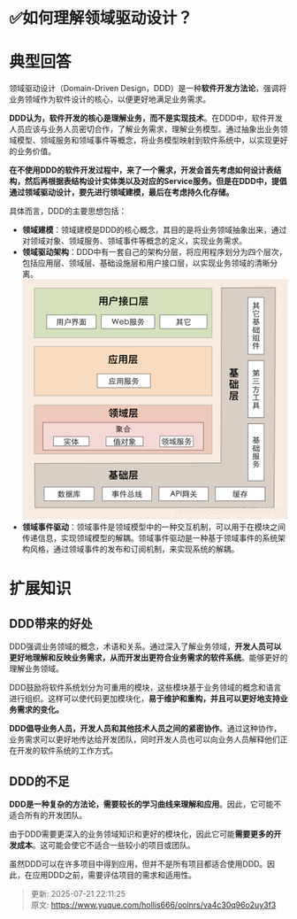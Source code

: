 # ✅如何理解领域驱动设计？

# 典型回答


领域驱动设计（Domain-Driven Design，DDD）是一种**软件开发方法论**，强调将业务领域作为软件设计的核心，以便更好地满足业务需求。



**DDD认为，软件开发的核心是理解业务，而不是实现技术**。在DDD中，软件开发人员应该与业务人员密切合作，了解业务需求，理解业务模型。通过抽象出业务领域模型、领域服务和领域事件等概念，将业务模型映射到软件系统中，以实现更好的业务价值。



**在不使用DDD的软件开发过程中，来了一个需求，开发会首先考虑如何设计表结构，然后再根据表结构设计实体类以及对应的Service服务。但是在DDD中，提倡通过领域驱动设计，要先进行领域建模，最后在考虑持久化存储。**



具体而言，DDD的主要思想包括：

+ **领域建模**：领域建模是DDD的核心概念，其目的是将业务领域抽象出来，通过对领域对象、领域服务、领域事件等概念的定义，实现业务需求。
+ **领域驱动架构**：DDD中有一套自己的架构分层，将应用程序划分为四个层次，包括应用层、领域层、基础设施层和用户接口层，以实现业务领域的清晰分离。![1676707452956-45ae3d38-b837-4ac6-88a9-81d77f99d163.png](./img/z0rnyU7o_9C6OSBr/1676707452956-45ae3d38-b837-4ac6-88a9-81d77f99d163-006259.png)
+ **领域事件驱动**：领域事件是领域模型中的一种交互机制，可以用于在模块之间传递信息，实现领域模型的解耦。领域事件驱动是一种基于领域事件的系统架构风格，通过领域事件的发布和订阅机制，来实现系统的解耦。



# 扩展知识


## DDD带来的好处


DDD强调业务领域的概念，术语和关系。通过深入了解业务领域，**开发人员可以更好地理解和反映业务需求，从而开发出更符合业务需求的软件系统**。能够更好的理解业务领域。



DDD鼓励将软件系统划分为可重用的模块，这些模块基于业务领域的概念和语言进行组织。这样可以使代码更加模块化，**易于维护和重构，并且可以更好地支持业务需求的变化。**



**DDD倡导业务人员，开发人员和其他技术人员之间的紧密协作**。通过这种协作，业务需求可以更好地传达给开发团队，同时开发人员也可以向业务人员解释他们正在开发的软件系统的工作方式。



## DDD的不足


**DDD是一种复杂的方法论，需要较长的学习曲线来理解和应用**。因此，它可能不适合所有的开发团队。



由于DDD需要更深入的业务领域知识和更好的模块化，因此它可能**需要更多的开发成本**。这可能会使它不适合一些较小的项目或团队。



虽然DDD可以在许多项目中得到应用，但并不是所有项目都适合使用DDD。因此，在应用DDD之前，需要评估项目的需求和适用性。



> 更新: 2025-07-21 22:11:25  
> 原文: <https://www.yuque.com/hollis666/oolnrs/va4c30q96o2uy3f3>
